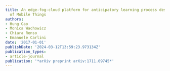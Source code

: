 ```yaml
---
title: An edge-fog-cloud platform for anticipatory learning process designed for Internet
  of Mobile Things
authors:
- Hung Cao
- Monica Wachowicz
- Chiara Renso
- Emanuele Carlini
date: '2017-01-01'
publishDate: '2024-03-12T13:59:23.973134Z'
publication_types:
- article-journal
publication: '*arXiv preprint arXiv:1711.09745*'
---
```

